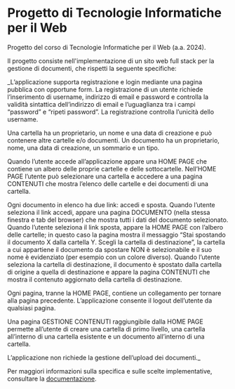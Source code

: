 # Progetto di Tecnologie Informatiche per il Web

Progetto del corso di Tecnologie Informatiche per il Web (a.a. 2024).

Il progetto consiste nell'implementazione di un sito web full stack per la gestione di documenti, che rispetti la seguente specifiche:

_L’applicazione supporta registrazione e login mediante una pagina pubblica con opportune form. La registrazione di un utente richiede l’inserimento di username, indirizzo di email e password e controlla la validità sintattica dell’indirizzo di email e l’uguaglianza tra i campi “password” e “ripeti password”. La registrazione controlla l’unicità dello username.  

Una cartella ha un proprietario, un nome e una data di creazione e può contenere altre cartelle e/o documenti. Un documento ha un proprietario, nome, una data di creazione, un sommario e un tipo.

Quando l’utente accede all’applicazione appare una HOME PAGE che contiene un albero delle
proprie cartelle e delle sottocartelle. Nell’HOME PAGE l’utente può selezionare una cartella e accedere a una pagina CONTENUTI che mostra l’elenco delle cartelle e dei documenti di una
cartella.

Ogni documento in elenco ha due link: accedi e sposta. Quando l’utente seleziona il link accedi, appare una pagina DOCUMENTO (nella stessa finestra e tab del browser) che mostra tutti i dati del documento selezionato. Quando l’utente seleziona il link sposta, appare la HOME PAGE con l’albero delle cartelle; in questo caso la pagina mostra il messaggio “Stai spostando il documento X dalla cartella Y. Scegli la cartella di destinazione”, la cartella a cui appartiene il documento da spostare NON è selezionabile e il suo nome è evidenziato (per esempio con un colore diverso). Quando l’utente seleziona la cartella di destinazione, il documento è spostato dalla cartella di origine a quella di destinazione e appare la pagina CONTENUTI che mostra il contenuto aggiornato della cartella di destinazione.

Ogni pagina, tranne la HOME PAGE, contiene un collegamento per tornare alla pagina precedente. L’applicazione consente il logout dell’utente da qualsiasi pagina.

Una pagina GESTIONE CONTENUTI raggiungibile dalla HOME PAGE permette all’utente di creare una cartella di primo livello, una cartella all’interno di una cartella esistente e un documento all’interno di una cartella.

L’applicazione non richiede la gestione dell’upload dei documenti._

Per maggiori informazioni sulla specifica e sulle scelte implementative, consultare la [documentazione](documentation.pdf).
